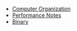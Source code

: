 
- [Computer Organization](Summer2024/CDA3100/Day1.md)
- [Performance Notes](Performance.md)
- [Binary](Binary.md)

